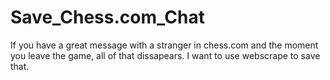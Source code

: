 # Save_Chess.com_Chat
 If you have a great message with a stranger in chess.com and the moment you leave the game, all of that dissapears. I want to use webscrape to save that.
